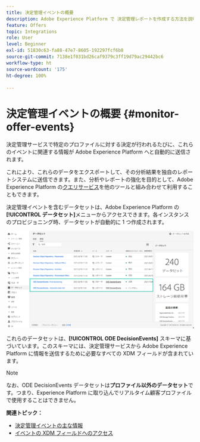 ```yaml
---
title: 決定管理イベントの概要
description: Adobe Experience Platform で 決定管理レポートを作成する方法を説明します。
feature: Offers
topic: Integrations
role: User
level: Beginner
exl-id: 51830c63-fa88-47e7-8605-192297fcf6b8
source-git-commit: 7138e1f031bd26caf9379c3ff19d79ac29442bc6
workflow-type: ht
source-wordcount: '175'
ht-degree: 100%

---
```


# 決定管理イベントの概要 {#monitor-offer-events}

決定管理サービスで特定のプロファイルに対する決定が行われるたびに、これらのイベントに関連する情報が Adobe Experience Platform へと自動的に送信されます。

これにより、これらのデータをエクスポートして、その分析結果を独自のレポートシステムに送信できます。また、分析やレポートの強化を目的として、Adobe Experience Platform の[クエリサービス](https://experienceleague.adobe.com/docs/experience-platform/query/home.html?lang=ja)を他のツールと組み合わせて利用することもできます。

決定管理イベントを含むデータセットは、Adobe Experience Platform の&#x200B;**[!UICONTROL データセット]**&#x200B;メニューからアクセスできます。各インスタンスのプロビジョニング時、データセットが自動的に 1 つ作成されます。

![](../../assets/events-datasets-list.png)

これらのデータセットは、**[!UICONTROL ODE DecisionEvents]** スキーマに基づいています。このスキーマには、決定管理サービスから Adobe Experience Platform に情報を送信するために必要なすべての XDM フィールドが含まれています。

>[!NOTE]
>
>なお、ODE DecisionEvents データセットは&#x200B;**プロファイル以外のデータセット**&#x200B;です。つまり、Experience Platform に取り込んでリアルタイム顧客プロファイルで使用することはできません。

**関連トピック：**

* [決定管理イベントの主な情報](../reports/key-information.md)
* [イベントの XDM フィールドへのアクセス](../reports/xdm-fields.md)
